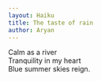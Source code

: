 ```yaml
---
layout: Haiku
title: The taste of rain
author: Aryan 
---
```


Calm as a river<br>
Tranquility in my heart<br>
Blue summer skies reign.<br>
